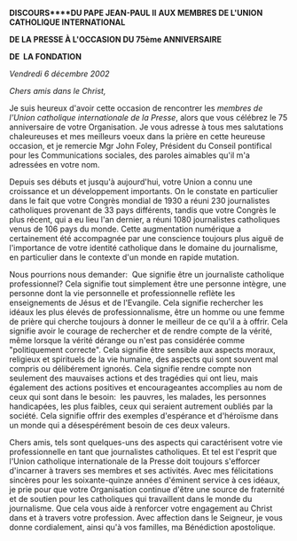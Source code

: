 **DISCOURS****DU PAPE JEAN-PAUL II** **AUX MEMBRES DE L'UNION CATHOLIQUE INTERNATIONAL**

**DE LA PRESSE À L'OCCASION DU 75ème ANNIVERSAIRE**

**DE  LA FONDATION**

*Vendredi 6 décembre 2002*

*Chers amis dans le Christ,*

Je suis heureux d'avoir cette occasion de rencontrer les *membres de l'Union catholique internationale de la Presse*, alors que vous célébrez le 75 anniversaire de votre Organisation. Je vous adresse à tous mes salutations chaleureuses et mes meilleurs voeux dans la prière en cette heureuse occasion, et je remercie Mgr John Foley, Président du Conseil pontifical pour les Communications sociales, des paroles aimables qu'il m'a adressées en votre nom.

Depuis ses débuts et jusqu'à aujourd'hui, votre Union a connu une croissance et un développement importants. On le constate en particulier dans le fait que votre Congrès mondial de 1930 a réuni 230 journalistes catholiques provenant de 33 pays différents, tandis que votre Congrès le plus récent, qui a eu lieu l'an dernier, a réuni 1080 journalistes catholiques venus de 106 pays du monde. Cette augmentation numérique a certainement été accompagnée par une conscience toujours plus aiguë de l'importance de votre identité catholique dans le domaine du journalisme, en particulier dans le contexte d'un monde en rapide mutation.

Nous pourrions nous demander:  Que signifie être un journaliste catholique professionnel? Cela signifie tout simplement être une personne intègre, une personne dont la vie personnelle et professionnelle reflète les enseignements de Jésus et de l'Evangile. Cela signifie rechercher les idéaux les plus élevés de professionnalisme, être un homme ou une femme de prière qui cherche toujours à donner le meilleur de ce qu'il a à offrir. Cela signifie avoir le courage de rechercher et de rendre compte de la vérité, même lorsque la vérité dérange ou n'est pas considérée comme "politiquement correcte". Cela signifie être sensible aux aspects moraux, religieux et spirituels de la vie humaine, des aspects qui sont souvent mal compris ou délibérement ignorés. Cela signifie rendre compte non seulement des mauvaises actions et des tragédies qui ont lieu, mais également des actions positives et encourageantes accomplies au nom de ceux qui sont dans le besoin:  les pauvres, les malades, les personnes handicapées, les plus faibles, ceux qui seraient autrement oubliés par la société. Cela signifie offrir des exemples d'espérance et d'héroïsme dans un monde qui a désespérément besoin de ces deux valeurs.

Chers amis, tels sont quelques-uns des aspects qui caractérisent votre vie professionnelle en tant que journalistes catholiques. Et tel est l'esprit que l'Union catholique internationale de la Presse doit toujours s'efforcer d'incarner à travers ses membres et ses activités. Avec mes félicitations sincères pour les soixante-quinze années d'éminent service à ces idéaux, je prie pour que votre Organisation continue d'être une source de fraternité et de soutien pour les catholiques qui travaillent dans le monde du journalisme. Que cela vous aide à renforcer votre engagement au Christ dans et à travers votre profession. Avec affection dans le Seigneur, je vous donne cordialement, ainsi qu'à vos familles, ma Bénédiction apostolique.